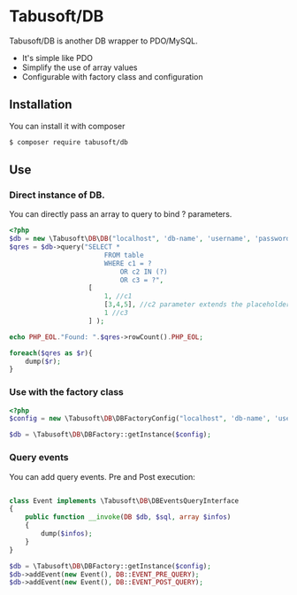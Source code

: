 # Tabusoft/DB

Tabusoft/DB is another DB wrapper to PDO/MySQL.

  - It's simple like PDO
  - Simplify the use of array values
  - Configurable with factory class and configuration

## Installation

You can install it with composer

```sh
$ composer require tabusoft/db
```

## Use
### Direct instance of DB.
You can directly pass an array to query to bind ? parameters.

```php
<?php
$db = new \Tabusoft\DB\DB("localhost", 'db-name', 'username', 'password');
$qres = $db->query("SELECT *
                        FROM table 
                        WHERE c1 = ? 
                            OR c2 IN (?) 
                            OR c3 = ?", 
                    [
                        1, //c1
                        [3,4,5], //c2 parameter extends the placeholder as array
                        1 //c3
                    ] );

echo PHP_EOL."Found: ".$qres->rowCount().PHP_EOL;

foreach($qres as $r){
    dump($r);
}
```

### Use with the factory class
```php 
<?php 
$config = new \Tabusoft\DB\DBFactoryConfig("localhost", 'db-name', 'username', 'password');

$db = \Tabusoft\DB\DBFactory::getInstance($config);
```

### Query events
You can add query events. Pre and Post execution:
```php

class Event implements \Tabusoft\DB\DBEventsQueryInterface
{
    public function __invoke(DB $db, $sql, array $infos)
    {
        dump($infos);
    }
}

$db = \Tabusoft\DB\DBFactory::getInstance($config);
$db->addEvent(new Event(), DB::EVENT_PRE_QUERY);
$db->addEvent(new Event(), DB::EVENT_POST_QUERY);
```

